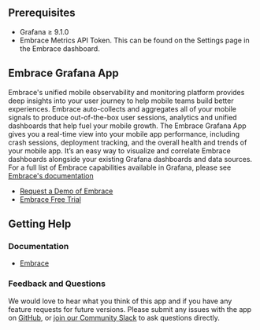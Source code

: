 ## Prerequisites ##

- Grafana ≥ 9.1.0
- Embrace Metrics API Token. This can be found on the Settings page in the Embrace dashboard.

## Embrace Grafana App ##

Embrace's unified mobile observability and monitoring platform provides deep insights into your user journey to help mobile teams build better experiences. Embrace auto-collects and aggregates all of your mobile signals to produce out-of-the-box user sessions, analytics and unified dashboards that help fuel your mobile growth.
The Embrace Grafana App gives you a real-time view into your mobile app performance, including crash sessions, deployment tracking, and the overall health and trends of your mobile app. It’s an easy way to visualize and correlate Embrace dashboards alongside your existing Grafana dashboards and data sources.
For a full list of Embrace capabilities available in Grafana, please see [Embrace's documentation](https://embrace.io/docs/partners/grafana/)

- [Request a Demo of Embrace](https://get.embrace.io/grafana/requestdemo/)
- [Embrace Free Trial](https://embrace.io/request-demo/?utm_source=website&utm_medium=docs&utm_campaign=grafana-plugin+)

## Getting Help ##

### Documentation ###

- [Embrace](https://embrace.io/docs/embrace-api/grafana_integrations/)

### Feedback and Questions ###

We would love to hear what you think of this app and if you have any feature requests for future versions. Please submit any issues with the app on [GitHub](https://github.com/embrace-io/grafana-metric-plugin/issues), or [join our Community Slack](https://community.embrace.io/) to ask questions directly. 
